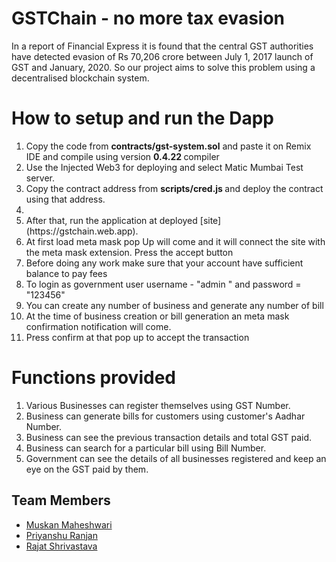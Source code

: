# GSTChain - no more tax evasion

In a report of Financial Express it is found that the central GST authorities have detected evasion of Rs 70,206 crore between July 1, 2017 launch of GST and January, 2020. So our project aims to solve this problem using a decentralised blockchain system.

# How to setup and run the Dapp
<ol>
<li> Copy the code from <b>contracts/gst-system.sol</b> and paste it on Remix IDE and compile using version <b> 0.4.22 </b> compiler</li>
<li> Use the Injected Web3 for deploying and select Matic Mumbai Test server.</li>
<li> Copy the contract address from <b> scripts/cred.js </b> and deploy the contract using that address. <li>
<li> After that, run the application at deployed [site](https://gstchain.web.app).</li>
<li> At first load meta mask pop Up will come and it will connect the site with the meta mask extension. Press the accept button </li>
<li> Before doing any work make sure that your account have sufficient balance to pay fees </li>
<li> To login as government user username - "admin " and password = "123456"</li>
 <li> You can create any number of business and generate any number of bill </li>
 <li> At the time of business creation or bill generation an meta mask confirmation notification will come. </li>
 <li> Press confirm at that pop up to accept the transaction </li>
 
</ol>

# Functions provided
1. Various Businesses can register themselves using GST Number.
2. Business can generate bills for customers using customer's Aadhar Number.
3. Business can see the previous transaction details and total GST paid.
4. Business can search for a particular bill using Bill Number.
5. Government can see the details of all businesses registered and keep an eye on the GST paid by them.

## Team Members
- [Muskan Maheshwari](https://github.com/Muskan02)
- [Priyanshu Ranjan](https://github.com/ranjanistic)
- [Rajat Shrivastava](https://github.com/rajathandsom)
